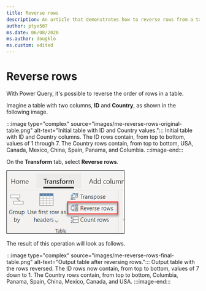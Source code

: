 ```yaml
---
title: Reverse rows
description: An article that demonstrates how to reverse rows from a table in Power Query.
author: ptyx507
ms.date: 06/08/2020
ms.author: dougklo
ms.custom: edited
---
```


# Reverse rows

With Power Query, it's possible to reverse the order of rows in a table. 

Imagine a table with two columns, **ID** and **Country**, as shown in the following image.

:::image type="complex" source="images/me-reverse-rows-original-table.png" alt-text="Initial table with ID and Country values.":::
   Initial table with ID and Country columns. The ID rows contain, from top to bottom, values of 1 through 7. The Country rows contain, from top to bottom, USA, Canada, Mexico, China, Spain, Panama, and Columbia.
:::image-end:::

On the **Transform** tab, select **Reverse rows**.

![Reverse rows command on the Transform tab.](images/me-reverse-rows-icon.png "Reverse rows command on the Transform tab")

The result of this operation will look as follows.

:::image type="complex" source="images/me-reverse-rows-final-table.png" alt-text="Output table after reversing rows.":::
   Output table with the rows reversed. The ID rows now contain, from top to bottom, values of 7 down to 1. The Country rows contain, from top to bottom, Columbia, Panama, Spain, China, Mexico, Canada, and USA.
:::image-end:::

